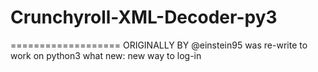 # Crunchyroll-XML-Decoder-py3
===================
ORIGINALLY BY @einstein95
was re-write to work on python3
what new:
	new way to log-in
